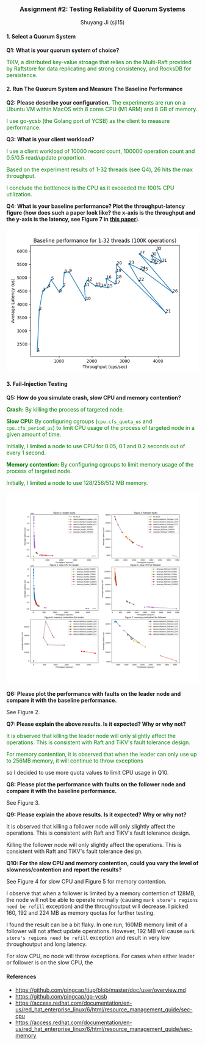 <h3 align="center"> Assignment #2: Testing Reliability of Quorum Systems</h1>

<center>Shuyang Ji (sji15)</center>

#### 1. Select a Quorum System

**Q1: What is your quorum system of choice?**

<span style="color: green">TiKV, a distrbuted key-value stroage that relies on the Multi-Raft provided by Raftstore for data replicating and strong consistency, and RocksDB for persistence. </span>



#### **2. Run The Quorum System and Measure The Baseline Performance**

**Q2: Please describe your configuration.**
<span style="color: green">The experiments are run on a Ubuntu VM within MacOS with 8 cores CPU (M1 ARM) and 8 GB of memory.</span>

<span style="color: green">I use go-ycsb (the Golang port of YCSB) as the client to measure performance.</span>

**Q3: What is your client workload?**

<span style="color: green">I use a client workload of 10000 record count, 100000 operation count and 0.5/0.5 read/update proportion.</span> 

<span style="color: green">Based on the experiment results of 1-32 threads (see Q4), 26 hits the max throughput.</span> 

<span style="color: green">I conclude the bottleneck is the CPU as it exceeded the 100% CPU utilization.</span> 

**Q4: What is your baseline performance? Plot the throughput-latency figure (how does such a paper look like? the x-axis is the throughput and the y-axis is the latency, see Figure 7 in** [**this paper**](https://www.usenix.org/system/files/osdi20-ngo.pdf)).

![](assets/baseline.png)

<div style="page-break-after: always;"></div>

#### **3. Fail-Injection Testing**

**Q5: How do you simulate crash, slow CPU and memory contention?**

<span style="color: green"><b>Crash:</b> By killing the process of targeted node.</span> 

<span style="color: green"><b>Slow CPU:</b> By configuring cgroups (`cpu.cfs_quota_us` and `cpu.cfs_period_us`) to limit CPU usage of the process of targeted node in a given amount of time.</span> 

<span style="color: green">Initially, I limited a node to use CPU for 0.05, 0.1 and 0.2 seconds out of every 1 second.</span>

<span style="color: green"><b>Memory contention:</b> By configuring cgroups to limit memory usage of the process of targeted node.</span> 

<span style="color: green">Initially, I limited a node to use 128/256/512 MB memory.</span>

![](assets/fault.png)

**Q6: Please plot the performance with faults on the** **leader** **node and compare it with the baseline performance.**

See Figure 2.

**Q7: Please explain the above results. Is it expected? Why or why not?**

<span style="color: green">It is observed that killing the leader node will only slightly affect the operations. This is consistent with Raft and TiKV's fault tolerance design.</span>

<span style="color: green">For memory contention, it is observed that when the leader can only use up to 256MB memory, it will continue to throw exceptions</span>

so I decided to use more quota values to limit CPU usage in Q10.


**Q8: Please plot the performance with faults on the** **follower** **node and compare it with the baseline performance.**

See Figure 3.


**Q9: Please explain the above results. Is it expected? Why or why not?**

It is observed that killing a follower node will only slightly affect the operations. This is consistent with Raft and TiKV's fault tolerance design.

Killing the follower node will only slightly affect the operations. This is consistent with Raft and TiKV's fault tolerance design.

**Q10: For the slow CPU and memory contention, could you vary the level of slowness/contention and report the results?**

See Figure 4 for slow CPU and Figure 5 for memory contention.

I observe that when a follower is limited by a memory contention of 128MB, the node will not be able to operate normally (causing `mark store's regions need be refill` exception) and the throughoutput will decrease. I picked 160, 192 and 224 MB as memory quotas for further testing.

I found the result can be a bit flaky. In one run, 160MB memory limit of a follower will not affect update operations. However, 192 MB will cause `mark store's regions need be refill` exception and result in very low throughoutput and long latency.

For slow CPU, no node will throw exceptions. For cases when either leader or follower is on the slow CPU, the 

#### References
* https://github.com/pingcap/tiup/blob/master/doc/user/overview.md
* https://github.com/pingcap/go-ycsb
* https://access.redhat.com/documentation/en-us/red_hat_enterprise_linux/6/html/resource_management_guide/sec-cpu
* https://access.redhat.com/documentation/en-us/red_hat_enterprise_linux/6/html/resource_management_guide/sec-memory
